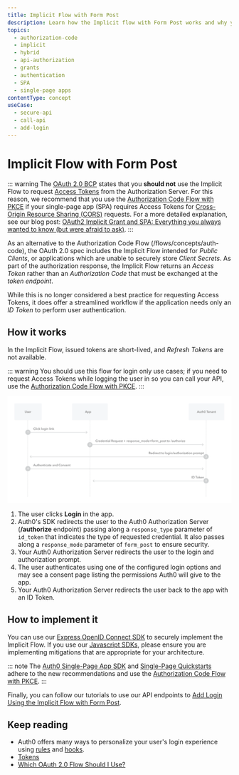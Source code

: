 ```yaml
---
title: Implicit Flow with Form Post
description: Learn how the Implicit flow with Form Post works and why you should use it for single-page apps (SPAs) that need only an ID Token to perform user authentication.
topics:
  - authorization-code
  - implicit
  - hybrid
  - api-authorization
  - grants
  - authentication
  - SPA
  - single-page apps
contentType: concept
useCase:
  - secure-api
  - call-api
  - add-login
---
```

# Implicit Flow with Form Post

::: warning
The [OAuth 2.0 BCP](https://tools.ietf.org/html/draft-ietf-oauth-security-topics-09#section-2.1.2) states that you **should not** use the Implicit Flow to request [Access Tokens](/tokens/access-tokens) from the Authorization Server. For this reason, we recommend that you use the [Authorization Code Flow with PKCE](/flows/concepts/auth-code-pkce) if your single-page app (SPA) requires Access Tokens for [Cross-Origin Resource Sharing (CORS)](/cross-origin-authentication#what-is-cross-origin-authentication) requests. For a more detailed explanation, see our blog post: [OAuth2 Implicit Grant and SPA: Everything you always wanted to know (but were afraid to ask)](https://auth0.com/blog/oauth2-implicit-grant-and-spa/).
:::

As an alternative to the Authorization Code Flow (/flows/concepts/auth-code), the OAuth 2.0 spec includes the Implicit Flow intended for <dfn data-key="public-client">Public Clients</dfn>, or applications which are unable to securely store <dfn data-key="client-secret">Client Secrets</dfn>. As part of the authorization response, the Implicit Flow returns an <dfn data-key="access-token">Access Token</dfn> rather than an <dfn data-key="authorization-code">Authorization Code</dfn> that must be exchanged at the <dfn data-key="token-endpoint">token endpoint</dfn>.

While this is no longer considered a best practice for requesting Access Tokens, it does offer a streamlined workflow if the application needs only an <dfn data-key="id-token">ID Token</dfn> to perform user authentication.

## How it works

In the Implicit Flow, issued tokens are short-lived, and <dfn data-key="refresh-token">Refresh Tokens</dfn> are not available.

::: warning
You should use this flow for login only use cases; if you need to request Access Tokens while logging the user in so you can call your API, use the [Authorization Code Flow with PKCE](/flows/concepts/auth-code-pkce).
:::

![Implicit Flow with Form Post Authentication Sequence](/media/articles/flows/concepts/auth-sequence-implicit-form-post.png)

1. The user clicks **Login** in the app.
2. Auth0's SDK redirects the user to the Auth0 Authorization Server (**/authorize** endpoint) passing along a `response_type` parameter of `id_token` that indicates the type of requested credential. It also passes along a `response_mode` parameter of `form_post` to ensure security.
3. Your Auth0 Authorization Server redirects the user to the login and authorization prompt.
4. The user authenticates using one of the configured login options and may see a consent page listing the permissions Auth0 will give to the app.
5. Your Auth0 Authorization Server redirects the user back to the app with an ID Token.

## How to implement it

You can use our [Express OpenID Connect SDK](https://www.npmjs.com/package/express-openid-connect) to securely implement the Implicit Flow. If you use our [Javascript SDKs](/libraries), please ensure you are implementing mitigations that are appropriate for your architecture.

::: note
The [Auth0 Single-Page App SDK](/libraries/auth0-spa-js) and [Single-Page Quickstarts](/quickstart/spa) adhere to the new recommendations and use the [Authorization Code Flow with PKCE](/flows/concepts/auth-code-pkce).
:::

Finally, you can follow our tutorials to use our API endpoints to [Add Login Using the Implicit Flow with Form Post](/flows/guides/implicit/add-login-implicit).

## Keep reading

- Auth0 offers many ways to personalize your user's login experience using [rules](/rules) and [hooks](/hooks).
- [Tokens](/tokens)
- [Which OAuth 2.0 Flow Should I Use?](/api-auth/which-oauth-flow-to-use)
